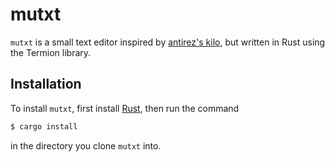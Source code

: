 # mutxt

`mutxt` is a small text editor inspired by [antirez's
kilo](https://github.com/antirez/kilo), but written in Rust using the Termion
library.

## Installation

To install `mutxt`, first install [Rust](https://rust-lang.org), then run the
command

```sh
$ cargo install
```

in the directory you clone `mutxt` into.
